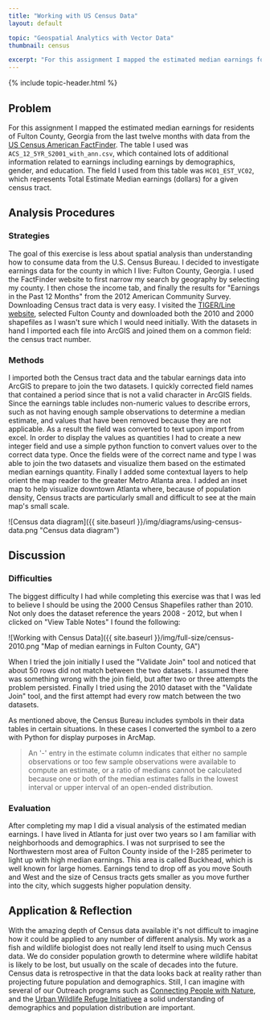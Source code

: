 ```yaml
---
title: "Working with US Census Data"
layout: default

topic: "Geospatial Analytics with Vector Data"
thumbnail: census

excerpt: "For this assignment I mapped the estimated median earnings for residents of Fulton County, Georgia from the last twelve months with data from the US Census American FactFinder.  The table I used  contained lots of information on earnings by demographics, gender, and education.  The field I used from this table represents Total Estimate Median earnings (dollars) for a given census tract."
---
```


{% include topic-header.html %}

## Problem

For this assignment I mapped the estimated median earnings for residents of Fulton County, Georgia from the last twelve months with data from the [US Census American FactFinder](http://factfinder2.census.gov/faces/nav/jsf/pages/index.xhtml).  The table I used was `ACS_12_5YR_S2001_with_ann.csv`, which contained lots of additional information related to earnings including earnings by demographics, gender, and education.  The field I used from this table was `HC01_EST_VC02`, which represents Total Estimate Median earnings (dollars) for a given census tract.

## Analysis Procedures

### Strategies

The goal of this exercise is less about spatial analysis than understanding how to consume data from the U.S. Census Bureau.  I decided to investigate earnings data for the county in which I live: Fulton County, Georgia.  I used the FactFinder website to first narrow my search by geography by selecting my county.  I then chose the income tab, and finally the results for "Earnings in the Past 12 Months" from the 2012 American Community Survey.  Downloading Census tract data is very easy.  I visited the [TIGER/Line website](http://www.census.gov/cgi-bin/geo/shapefiles2010/main), selected Fulton County and downloaded both the 2010 and 2000 shapefiles as I wasn't sure which I would need initially.  With the datasets in hand I imported each file into ArcGIS and joined them on a common field: the census tract number.

### Methods

I imported both the Census tract data and the tabular earnings data into ArcGIS to prepare to join the two datasets.  I quickly corrected field names that contained a period since that is not a valid character in ArcGIS fields.  Since the earnings table includes non-numeric values to describe errors, such as not having enough sample observations to determine a median estimate, and values that have been removed because they are not applicable.  As a result the field was converted to text upon import from excel.  In order to display the values as quantities I had to create a new integer field and use a simple python function to convert values over to the correct data type.  Once the fields were of the correct name and type I was able to join the two datasets and visualize them based on the estimated median earnings quantity.  Finally I added some contextual layers to help orient the map reader to the greater Metro Atlanta area.  I added an inset map to help visualize downtown Atlanta where, because of population density, Census tracts are particularly small and difficult to see at the main map's small scale.

![Census data diagram]({{ site.baseurl }}/img/diagrams/using-census-data.png "Census data diagram")

## Discussion

### Difficulties

The biggest difficulty I had while completing this exercise was that I was led to believe I should be using the 2000 Census Shapefiles rather than 2010.  Not only does the dataset reference the years 2008 - 2012, but when I clicked on "View Table Notes" I found the following:

![Working with Census Data]({{ site.baseurl }}/img/full-size/census-2010.png "Map of median earnings in Fulton County, GA")

When I tried the join initially I used the "Validate Join" tool and noticed that about 50 rows did not match between the two datasets.  I assumed there was something wrong with the join field, but after two or three attempts the problem persisted.  Finally I tried using the 2010 dataset with the "Validate Join" tool, and the first attempt had every row match between the two datasets.

As mentioned above, the Census Bureau includes symbols in their data tables in certain situations.  In these cases I converted the symbol to a zero with Python for display purposes in ArcMap. 

> An '-' entry in the estimate column indicates that either no sample observations or too few sample observations were available to compute an estimate, or a ratio of medians cannot be calculated because one or both of the median estimates falls in the lowest interval or upper interval of an open-ended distribution.

### Evaluation

After completing my map I did a visual analysis of the estimated median earnings.  I have lived in Atlanta for just over two years so I am familiar with neighborhoods and demographics.  I was not surprised to see the Northwestern most area of Fulton County inside of the I-285 perimeter to light up with high median earnings.  This area is called Buckhead, which is well known for large homes.  Earnings tend to drop off as you move South and West and the size of Census tracts gets smaller as you move further into the city, which suggests higher population density.

## Application & Reflection

With the amazing depth of Census data available it's not difficult to imagine how it could be applied to any number of different analysis.  My work as a fish and wildlife biologist does not really lend itself to using much Census data.  We do consider population growth to determine where wildlife habitat is likely to be lost, but usually on the scale of decades into the future.  Census data is retrospective in that the data looks back at reality rather than projecting future population and demographics.  Still, I can imagine with several of our Outreach programs such as [Connecting People with Nature](https://www.fws.gov/northeast/cpwn/), and the [Urban Wildlife Refuge Initiativee](https://www.fws.gov/refuges/vision/urbanwildliferefugeinitiative.html) a solid understanding of demographics and population distribution are important.